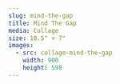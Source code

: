 ```yaml
---
slug: mind-the-gap
title: Mind The Gap
media: Collage
size: 10.5" × 7"
images:
  - src: collage-mind-the-gap
    width: 900
    height: 598
---
```


